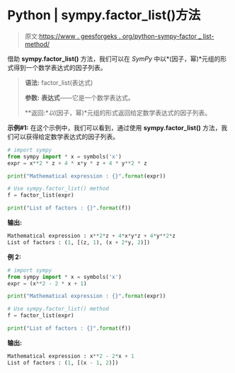 # Python | sympy.factor_list()方法

> 原文:[https://www . geesforgeks . org/python-sympy-factor _ list-method/](https://www.geeksforgeeks.org/python-sympy-factor_list-method/)

借助 **sympy.factor_list()** 方法，我们可以在 *SymPy* 中以*(因子，幂)*元组的形式得到一个数学表达式的因子列表。

> **语法:** factor_list(表达式)
> 
> **参数:**
> **表达式**——它是一个数学表达式。
> 
> **返回:**以*(因子，幂)*元组的形式返回给定数学表达式的因子列表。

**示例#1:**
在这个示例中，我们可以看到，通过使用 **sympy.factor_list()** 方法，我们可以获得给定数学表达式的因子列表。

```py
# import sympy
from sympy import * x = symbols('x')
expr = x**2 * z + 4 * x*y * z + 4 * y**2 * z

print("Mathematical expression : {}".format(expr))

# Use sympy.factor_list() method
f = factor_list(expr) 

print("List of factors : {}".format(f)) 
```

**输出:**

```py
Mathematical expression : x**2*z + 4*x*y*z + 4*y**2*z
List of factors : (1, [(z, 1), (x + 2*y, 2)])

```

**例 2:**

```py
# import sympy
from sympy import * x = symbols('x')
expr = (x**2 - 2 * x + 1)

print("Mathematical expression : {}".format(expr))

# Use sympy.factor_list() method
f = factor_list(expr) 

print("List of factors : {}".format(f)) 
```

**输出:**

```py
Mathematical expression : x**2 - 2*x + 1
List of factors : (1, [(x - 1, 2)])

```